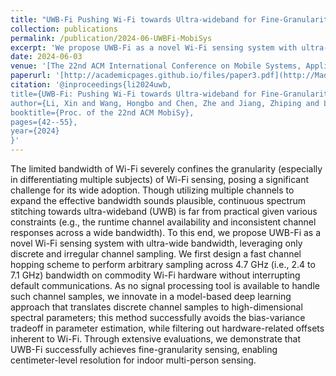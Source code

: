 ```yaml
---
title: "UWB-Fi Pushing Wi-Fi towards Ultra-wideband for Fine-Granularity Sensing"
collection: publications
permalink: /publication/2024-06-UWBFi-MobiSys
excerpt: 'We propose UWB-Fi as a novel Wi-Fi sensing system with ultra-wide bandwidth, leveraging only discrete and irregular channel sampling. [Code](https://github.com/DeepWiSe888/UWB-Fi)'
date: 2024-06-03
venue: '[The 22nd ACM International Conference on Mobile Systems, Applications, and Services](https://www.sigmobile.org/mobisys/2024/cfp.html)'
paperurl: '[http://academicpages.github.io/files/paper3.pdf](http://MadFrogL.github.io/files/UWB-Fi Pushing Wi-Fi towards Ultra-wideband for Fine-Granularity Sensing.pdf)'
citation: '@inproceedings{li2024uwb,
title={UWB-Fi: Pushing Wi-Fi towards Ultra-wideband for Fine-Granularity Sensing},
author={Li, Xin and Wang, Hongbo and Chen, Zhe and Jiang, Zhiping and Luo, Jun},
booktitle={Proc. of the 22nd ACM MobiSy},
pages={42--55},
year={2024}
}'
---
```


The limited bandwidth of Wi-Fi severely confines the granularity (especially in differentiating multiple subjects) of Wi-Fi sensing, posing a significant challenge for its wide adoption. Though utilizing multiple channels to expand the effective bandwidth sounds plausible, continuous spectrum stitching towards ultra-wideband (UWB) is far from practical given various constraints (e.g., the runtime channel availability and inconsistent channel responses across a wide bandwidth). To this end, we propose UWB-Fi as a novel Wi-Fi sensing system with ultra-wide bandwidth, leveraging only discrete and irregular channel sampling. We first design a fast channel hopping scheme to perform arbitrary sampling across 4.7 GHz (i.e., 2.4 to 7.1 GHz) bandwidth on commodity Wi-Fi hardware without interrupting default communications. As no signal processing tool is available to handle such channel samples, we innovate in a model-based deep learning approach that translates discrete channel samples to high-dimensional spectral parameters; this method successfully avoids the bias-variance tradeoff in parameter estimation, while filtering out hardware-related offsets inherent to Wi-Fi. Through extensive evaluations, we demonstrate that UWB-Fi successfully achieves fine-granularity sensing, enabling centimeter-level resolution for indoor multi-person sensing.
